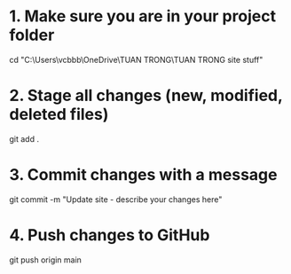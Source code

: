 # 1. Make sure you are in your project folder
cd "C:\Users\vcbbb\OneDrive\TUAN TRONG\TUAN TRONG site stuff"

# 2. Stage all changes (new, modified, deleted files)
git add .

# 3. Commit changes with a message
git commit -m "Update site - describe your changes here"

# 4. Push changes to GitHub
git push origin main
